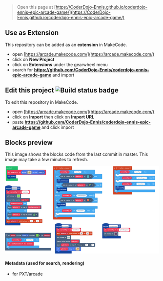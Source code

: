  


> Open this page at [https://CoderDojo-Ennis.github.io/coderdojo-ennis-epic-arcade-game/](https://CoderDojo-Ennis.github.io/coderdojo-ennis-epic-arcade-game/)

## Use as Extension

This repository can be added as an **extension** in MakeCode.

* open [https://arcade.makecode.com/](https://arcade.makecode.com/)
* click on **New Project**
* click on **Extensions** under the gearwheel menu
* search for **https://github.com/CoderDojo-Ennis/coderdojo-ennis-epic-arcade-game** and import

## Edit this project ![Build status badge](https://github.com/CoderDojo-Ennis/coderdojo-ennis-epic-arcade-game/workflows/MakeCode/badge.svg)

To edit this repository in MakeCode.

* open [https://arcade.makecode.com/](https://arcade.makecode.com/)
* click on **Import** then click on **Import URL**
* paste **https://github.com/CoderDojo-Ennis/coderdojo-ennis-epic-arcade-game** and click import

## Blocks preview

This image shows the blocks code from the last commit in master.
This image may take a few minutes to refresh.

![A rendered view of the blocks](https://github.com/CoderDojo-Ennis/coderdojo-ennis-epic-arcade-game/raw/master/.github/makecode/blocks.png)

#### Metadata (used for search, rendering)

* for PXT/arcade
<script src="https://makecode.com/gh-pages-embed.js"></script><script>makeCodeRender("{{ site.makecode.home_url }}", "{{ site.github.owner_name }}/{{ site.github.repository_name }}");</script>

